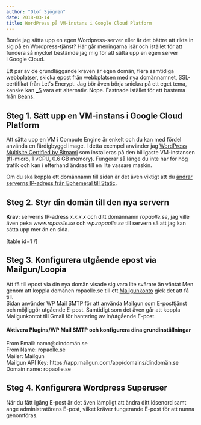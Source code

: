 ```yaml
---
author: "Olof Sjögren"
date: 2018-03-14
title: WordPress på VM-instans i Google Cloud Platform
---
```


Borde jag sätta upp en egen Wordpress-server eller är det bättre att rikta in sig på en Wordpress-tjänst? Här går meningarna isär och istället för att fundera så mycket bestämde jag mig för att sätta upp en egen server i Google Cloud.

Ett par av de grundläggande kraven är egen domän, flera samtidiga webbplatser, skicka epost från webbplatsen med nya domännamnet, SSL-certifikat från Let's Encrypt. Jag bör även börja snickra på ett eget tema, kanske kan <a href="http://underscores.me/">\_S</a> vara ett alternativ. Nope. Fastnade istället för ett bastema från <a href="http://www.getbeans.io/">Beans</a>.

<h2>Steg 1. Sätt upp en VM-instans i Google Cloud Platform</h2>
Att sätta upp en VM i Compute Engine är enkelt och du kan med fördel använda en färdigbyggd image. I detta exempel använder jag <a href="https://console.cloud.google.com/launcher/details/bitnami-launchpad/wordpress-multisite">WordPress Multisite Certified by Bitnami</a> som installeras på den billigaste VM-instansen (f1-micro, 1 vCPU, 0.6 GB memory). Fungerar så länge du inte har för hög trafik och kan i efterhand ändras till en lite vassare maskin.

Om du ska koppla ett domännamn till sidan är det även viktigt att du <a href="https://console.cloud.google.com/networking/addresses/list">ändrar serverns IP-adress från Ephemeral till Static</a>.

<div class="md-list-item-text ng-binding">

<!--more-->
<h2>Steg 2. Styr din domän till den nya servern</h2>
<strong>Krav:</strong> serverns IP-adress <em>x.x.x.x</em> och ditt domännamn <em>ropaolle.se</em>, jag ville även peka <em>www.ropaolle.se</em> och <em>wp.ropaolle.se</em> till servern så att jag kan sätta upp mer än en sida.

[table id=1 /]

<h2>Steg 3. Konfigurera utgående epost via Mailgun/Loopia</h2>
Att få till epost via din nya domän visade sig vara lite svårare än väntat Men genom att koppla domänen ropaolle.se till ett <a href="https://www.mailgun.com/">Mailgunkonto</a> gick det att få till.
<div>Sidan använder WP Mail SMTP för att använda Mailgun som E-posttjänst och möjliggör utgående E-post. Samtidigt som det även går att koppla Mailgunkontot till Gmail för hantering av in/utgående E-post.</div>
<h4>Aktivera Plugins/WP Mail SMTP och konfigurera dina grundinställningar</h4>
<div>From Email: namn@dindomän.se</div>
<div>From Name: ropaolle.se</div>
<div>Mailer: Mailgun</div>
<div>Mailgun API Key: https://app.mailgun.com/app/domains/dindomän.se</div>
<div>Domain name: ropaolle.se</div>
<h2>Steg 4. Konfigurera Wordpress Superuser</h2>
<div>När du fått igång E-post är det även lämpligt att ändra ditt lösenord samt ange administratörens E-post, vilket kräver fungerande E-post för att nunna genomföras.</div>
</div>
